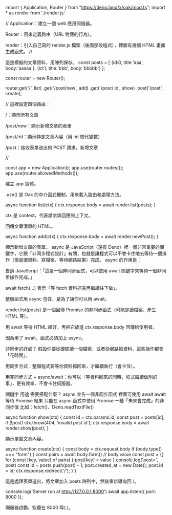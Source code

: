 import { Application, Router } from "https://deno.land/x/oak/mod.ts";
import * as render from './render.js'

//
Application：建立一個 web 應用伺服器。

Router：用來定義路由（URL 對應的行為）。

render：引入自己寫的 render.js 檔案（後面那段程式），裡面有幾個 HTML 畫面生成函式。
//


這是模擬的文章資料，用陣列保存。
const posts = [
  {id:0, title:'aaa', body:'aaaaa'},
  {id:1, title:'bbb', body:'bbbbb'}
];




const router = new Router();

router.get('/', list)
  .get('/post/new', add)
  .get('/post/:id', show)
  .post('/post', create);

  //
這裡設定四個路由：

/：顯示所有文章

/post/new：顯示新增文章的表單

/post/:id：顯示特定文章內容（用 :id 取代變數）

/post：接收表單送出的 POST 請求，新增文章

//





const app = new Application();
app.use(router.routes());
app.use(router.allowedMethods());

建立 app 實體。

.use() 是 Oak 的中介函式機制，用來載入路由和處理方法。




async function list(ctx) {
  ctx.response.body = await render.list(posts);
}

ctx 是 context，代表請求與回應的上下文。

回傳文章清單的 HTML。




async function add(ctx) {
  ctx.response.body = await render.newPost();
}

顯示新增文章的表單。
async 是 JavaScript（還有 Deno）裡一個非常重要的關鍵字，它跟「非同步程式設計」有關，也就是讓程式可以不會卡住地去等待一個操作（像是讀資料、寫檔案、等待網路結果）完成。
async 的作用是：

告訴 JavaScript：「這是一個非同步函式，可以使用 await 關鍵字來等待一個非同步操作完成。」

await fetch(...) 表示「等 fetch 資料抓完再繼續往下做」。

整個函式用 async 包住，是為了讓你可以用 await。

render.list(posts) 是一個回傳 Promise 的非同步函式（可能是讀檔案、產生 HTML 等）。

用 await 等待 HTML 組好，再把它放進 ctx.response.body 回傳給使用者。

因為用了 await，函式必須加上 async。

非同步的好處？
假設你要從硬碟讀一個檔案，或者從網路抓資料，這些操作都會「花時間」。

用同步方式：整個程式要等你資料抓回來，才繼續執行（會卡住）。

用非同步方式 + async/await：你可以「等資料回來的同時，程式繼續做別的事」，更有效率、不會卡住伺服器。

關鍵字	用途	需要搭配什麼？
async	宣告一個非同步函式	裡面可使用 await
await	等待 Promise 結果	只能在 async 函式中使用
Promise	一種「未來會完成」的非同步值	比如：fetch()、Deno.readTextFile()



async function show(ctx) {
  const id = ctx.params.id;
  const post = posts[id];
  if (!post) ctx.throw(404, 'invalid post id');
  ctx.response.body = await render.show(post);
}

顯示單篇文章內容。






async function create(ctx) {
  const body = ctx.request.body
  if (body.type() === "form") {
    const pairs = await body.form() // body.value
    const post = {}
    for (const [key, value] of pairs) {
      post[key] = value
    }
    console.log('post=', post)
    const id = posts.push(post) - 1;
    post.created_at = new Date();
    post.id = id;
    ctx.response.redirect('/');
  }
}

這是處理表單送出，將文章加入 posts 陣列中，然後重新導向回 /。





console.log('Server run at http://127.0.0.1:8000')
await app.listen({ port: 8000 });

伺服器啟動，監聽在 8000 埠口。